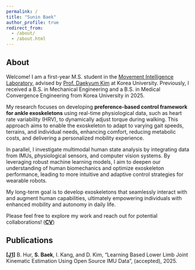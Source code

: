 ```yaml
---
permalink: /
title: "Sunin Baek"
author_profile: true
redirect_from: 
  - /about/
  - /about.html
---
```

## About
Welcome! I am a first-year M.S. student in the [Movement Intelligence Laboratory](https://www.daekyumkim.com/home), advised by [Prof. Daekyum Kim](https://www.daekyumkim.com/members/professor) at Korea University. Previously, I received a B.S. in Mechanical Engineering and a B.S. in Medical Convergence Engineering from Korea University in 2025. 

My research focuses on developing **preference-based control framework for ankle exoskeletons** using real-time physiological data, such as heart rate variability (HRV), to dynamically adjust torque during walking. This approach aims to enable the exoskeleton to adapt to varying gait speeds, terrains, and individual needs, enhancing comfort, reducing metabolic costs, and delivering a personalized mobility experience.

In parallel, I investigate multimodal human state analysis by integrating data from IMUs, physiological sensors, and computer vision systems. By leveraging robust machine learning models, I aim to deepen our understanding of human biomechanics and optimize exoskeleton performance, leading to more intuitive and adaptive control strategies for wearable robots.

My long-term goal is to develop exoskeletons that seamlessly interact with and augment human capabilities, ultimately empowering individuals with enhanced mobility and autonomy in daily life.

Please feel free to explore my work and reach out for potential collaborations! (**[CV](https://suninbaek.github.io/cv/)**)


## Publications
**[[J1]](https://mintlabkorea.github.io/LLJKE/)**   B. Hur, **S. Baek**, I. Kang, and D. Kim, “Learning Based Lower Limb Joint Kinematic Estimation Using Open Source IMU Data”, (accepted), 2025.
